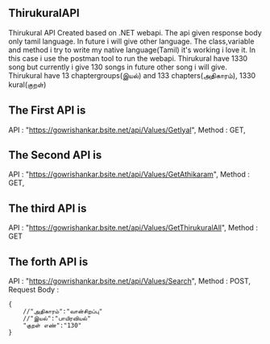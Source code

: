 ## ThirukuralAPI 
Thirukural API Created based on .NET webapi.
The api given response body only tamil language. In future i will give other language.
The class,variable and method i try to write my native language(Tamil) it's working i love it.
In this case i use the postman tool to run the webapi.
Thirukural have 1330 song but currently i give 130 songs in future other song i will give.
Thirukural have 13 chaptergroups(இயல்) and 133 chapters(அதிகாரம்), 1330 kural(குறள்)

## The First API is 
API : "https://gowrishankar.bsite.net/api/Values/GetIyal",
Method : GET,

## The Second API is
API : "https://gowrishankar.bsite.net/api/Values/GetAthikaram",
Method : GET,

## The third API is 
API 
    : "https://gowrishankar.bsite.net/api/Values/GetThirukuralAll",
Method 
    : GET

## The forth API is
API : "https://gowrishankar.bsite.net/api/Values/Search",
Method : POST,
Request Body :
```
{
    //"அதிகாரம்":"வான்சிறப்பு"
    //"இயல்":"பாயிரவியல்"
    "குறள் எண்":"130"
}
```

